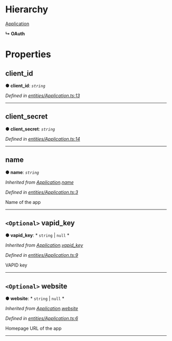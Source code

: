 

# Hierarchy

 [Application](_entities_application_.application.md)

**↳ OAuth**

# Properties

<a id="client_id"></a>

##  client_id

**● client_id**: *`string`*

*Defined in [entities/Application.ts:13](https://github.com/lagunehq/core/blob/daa242c/src/entities/Application.ts#L13)*

___
<a id="client_secret"></a>

##  client_secret

**● client_secret**: *`string`*

*Defined in [entities/Application.ts:14](https://github.com/lagunehq/core/blob/daa242c/src/entities/Application.ts#L14)*

___
<a id="name"></a>

##  name

**● name**: *`string`*

*Inherited from [Application](_entities_application_.application.md).[name](_entities_application_.application.md#name)*

*Defined in [entities/Application.ts:3](https://github.com/lagunehq/core/blob/daa242c/src/entities/Application.ts#L3)*

Name of the app

___
<a id="vapid_key"></a>

## `<Optional>` vapid_key

**● vapid_key**: * `string` &#124; `null`
*

*Inherited from [Application](_entities_application_.application.md).[vapid_key](_entities_application_.application.md#vapid_key)*

*Defined in [entities/Application.ts:9](https://github.com/lagunehq/core/blob/daa242c/src/entities/Application.ts#L9)*

VAPID key

___
<a id="website"></a>

## `<Optional>` website

**● website**: * `string` &#124; `null`
*

*Inherited from [Application](_entities_application_.application.md).[website](_entities_application_.application.md#website)*

*Defined in [entities/Application.ts:6](https://github.com/lagunehq/core/blob/daa242c/src/entities/Application.ts#L6)*

Homepage URL of the app

___

